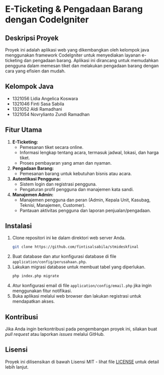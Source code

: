 # E-Ticketing & Pengadaan Barang dengan CodeIgniter

## Deskripsi Proyek
Proyek ini adalah aplikasi web yang dikembangkan oleh kelompok java menggunakan framework CodeIgniter untuk menyediakan layanan e-ticketing dan pengadaan barang. Aplikasi ini dirancang untuk memudahkan pengguna dalam memesan tiket dan melakukan pengadaan barang dengan cara yang efisien dan mudah.

## Kelompok Java
- 1321056 Lidia Angelica Koswara
- 1321046 Finti Sasa Sabila
- 1321052 Aldi Ramadhani
- 1321054 Novrylianto Zundi Ramadhan


## Fitur Utama
1. **E-Ticketing:**
    - Pemesanan tiket secara online.
    - Informasi lengkap tentang acara, termasuk jadwal, lokasi, dan harga tiket.
    - Proses pembayaran yang aman dan nyaman.
2. **Pengadaan Barang:**
    - Pemesanan barang untuk kebutuhan bisnis atau acara.
3. **Autentikasi Pengguna:**
    - Sistem login dan registrasi pengguna.
    - Pengaturan profil pengguna dan manajemen kata sandi.
4. **Manajemen Admin:**
    - Manajemen pengguna dan peran (Admin, Kepala Unit, Kasubag, Teknisi, Manajemen, Customer).
    - Pantauan aktivitas pengguna dan laporan penjualan/pengadaan.

## Instalasi
1. Clone repositori ini ke dalam direktori web server Anda.
   ```bash
   git clone https://github.com/fintisalsabila/stmideskfinal
   ```
2. Buat database dan atur konfigurasi database di file `application/config/perusahaan.php`.
3. Lakukan migrasi database untuk membuat tabel yang diperlukan.
   ```bash
   php index.php migrate
   ```
4. Atur konfigurasi email di file `application/config/email.php` jika ingin menggunakan fitur notifikasi.
5. Buka aplikasi melalui web browser dan lakukan registrasi untuk mendapatkan akses.

## Kontribusi
Jika Anda ingin berkontribusi pada pengembangan proyek ini, silakan buat *pull request* atau laporkan *issues* melalui GitHub.

## Lisensi
Proyek ini dilisensikan di bawah Lisensi MIT - lihat file [LICENSE](LICENSE) untuk detail lebih lanjut.
